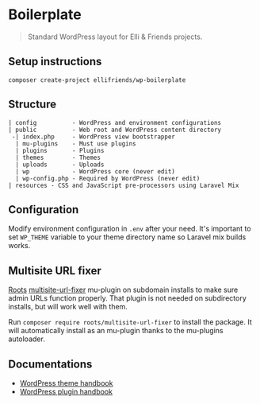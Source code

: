 # Boilerplate

> Standard WordPress layout for Elli & Friends projects.

## Setup instructions

```
composer create-project ellifriends/wp-boilerplate
```

## Structure

```
| config          - WordPress and environment configurations
| public          - Web root and WordPress content directory
 -| index.php     - WordPress view bootstrapper
  | mu-plugins    - Must use plugins
  | plugins       - Plugins
  | themes        - Themes
  | uploads       - Uploads
  | wp            - WordPress core (never edit)
  | wp-config.php - Required by WordPress (never edit)
| resources - CSS and JavaScript pre-processors using Laravel Mix
```

## Configuration

Modify environment configuration in `.env` after your need. It's important to set `WP_THEME` variable to your theme directory name so Laravel mix builds works.

## Multisite URL fixer

[Roots](https://roots.io/) [multisite-url-fixer](https://github.com/roots/multisite-url-fixer) mu-plugin on subdomain installs to make sure admin URLs function properly. That plugin is not needed on subdirectory installs, but will work well with them.

Run `composer require roots/multisite-url-fixer` to install the package. It will automatically install as an mu-plugin thanks to the mu-plugins autoloader.

## Documentations

- [WordPress theme handbook](https://developer.wordpress.org/themes/)
- [WordPress plugin handbook](https://developer.wordpress.org/plugins/)
